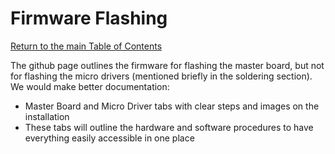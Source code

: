 # Firmware Flashing
[Return to the main Table of Contents](https://github.com/EmiliaPsacharopoulos/Formatting#table-of-contents)

The github page outlines the firmware for flashing the master board, but not for flashing the micro drivers (mentioned briefly in the soldering section). We would make better documentation:
- Master Board and Micro Driver tabs with clear steps and images on the installation
- These tabs will outline the hardware and software procedures to have everything easily accessible in one place
